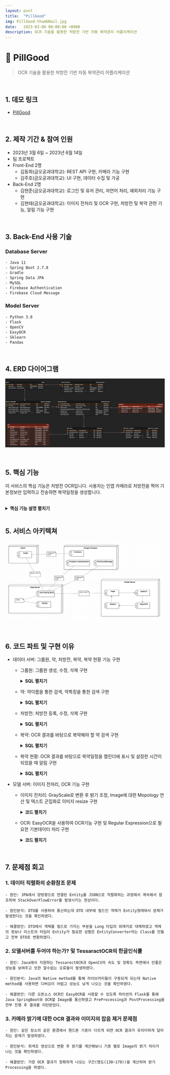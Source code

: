 ```yaml
---
layout: post
title:  "PillGood"
img: PillGood-thumbNail.jpg
date:   2023-03-06 00:00:00 +0900
description: OCR 기술을 활용한 처방전 기반 자동 복약관리 어플리케이션
---
```


# :pushpin: PillGood
> OCR 기술을 활용한 처방전 기반 자동 복약관리 어플리케이션

<br>

## 1. 데모 링크
- [PillGood](https://github.com/kimgusxo/pillgood)

<br>

## 2. 제작 기간 & 참여 인원
- 2023년 3월 6일 ~ 2023년 6월 14일
- 팀 프로젝트
- Front-End 2명
	- 김동희(금오공과대학교): REST API 구현, 카메라 기능 구현
	- 김주호(금오공과대학교): UI 구현, 데이터 수집 및 가공
- Back-End 2명
	- 김현준(금오공과대학교): 로그인 및 유저 관리, 자연어 처리, 예외처리 기능 구현
	- 김현태(금오공과대학교): 이미지 전처리 및 OCR 구현, 처방전 및 복약 관련 기능, 알림 기능 구현

<br>

## 3. Back-End 사용 기술
### Database Server
	- Java 11
	- Spring Boot 2.7.8
	- Gradle
	- Spring Data JPA
	- MySQL
	- Firebase Authentication
	- Firebase Cloud Message

### Model Server
	- Python 3.8
	- Flask
	- OpenCV
	- EasyOCR
	- Sklearn
	- Pandas

<br>

## 4. ERD 다이어그램
![ERD Diagram](../assets/img/PillGood-ERDDiagram.png)

<br>

## 5. 핵심 기능
이 서비스의 핵심 기능은 처방전 OCR입니다.
사용자는 인앱 카메라로 처방전을 찍어 기본정보만 입력하고 전송하면 복약일정을 생성합니다.

<br>
 
<details>
<summary><b>핵심 기능 설명 펼치기</b></summary>
<div markdown="1">

## 5.1. Controller
### OCR 모델서버로 이미지 전송
![sendImage](../assets/img/PillGood-SendImage.png)
- Controller에서는 MultiPartFile로 이미지를 전달받고 OCR 모델서버로 이미지를 전송합니다. 그 후 전송된 이미지의 OCR 결과를 받고 정보를 추가하여 사용자에게 응답합니다.

## 5.2. Service
### FCM 전송
<video controls>
	<source src = "../assets/wav/PillGood-Notification.mp4" type = "video/mp4">
	동영상을 실행할 수 없습니다.
</video>
- 유저의 FCM 토큰을 통해 OCR이 완료됬다는 알림을 보냅니다.

## 5.3. Repository
### 약 검색 동적쿼리
<video controls>
	<source src = "../assets/wav/PillGood-SearchingPill.mp4" type = "video/mp4">
	동영상을 실행할 수 없습니다.
</video>
- DTO에 저장된 값이 빈값 또는 Null값인지 확인하여 Criteria Interface 구현체를 통해 동적쿼리를 생성하여 해당 특징의 약을 검색합니다.

## 5.4. OCR
### 이미지 전처리
<div style = "display: flex;">
	<img src="../assets/img/PillGood-OriginalImage.png" style = "flex: 1; width: 50%; height: auto;">
	<img src="../assets/img/PillGood-PreProcessImage.png" style = "flex: 1; width: 50%; height: auto;">
</div>
- 모델서버에서 이미지를 받게 되면 OpenCV를 사용하여 텍스트를 인식하기 쉽도록 텍스트 군집화를 통해 이미지를 자르고 이진화와 블러처리를 통해 OCR의 최적화된 이미지를 생성합니다.

</div>
</details>

<br>

## 5. 서비스 아키텍쳐
![ServiceArchitecture](../assets/img/PillGood-ServiceArchitecture.png)

<br>

## 6. 코드 파트 및 구현 이유
- 데이터 서버: 그룹원, 약, 처방전, 복약, 복약 현황 기능 구현
	- 그룹원: 그룹원 생성, 수정, 삭제 구현
		<details>
		<summary>
		<b>SQL 펼치기</b>
		</summary>
		</details>

	- 약: 약이름을 통한 검색, 약특징을 통한 검색 구현	
		<details>
		<summary>
		<b>SQL 펼치기</b>
		</summary>
		</details>
	
	- 처방전: 처방전 등록, 수정, 삭제 구현
		<details>
		<summary>
		<b>SQL 펼치기</b>
		</summary>
		</details>
	
	- 복약: OCR 결과를 바탕으로 복약해야 할 약 검색 구현
		<details>
		<summary>
		<b>SQL 펼치기</b>
		</summary>
		</details>

	- 복약 현황: OCR 결과를 바탕으로 복약일정을 캘린더에 표시 및 설정한 시간이 되었을 때 알림 구현 
		<details>
		<summary>
		<b>SQL 펼치기</b>
		</summary>
		</details>

- 모델 서버: 이미지 전처리, OCR 기능 구현
	- 이미지 전처리: GrayScale로 변환 후 밝기 조정, Image에 대한 Mopology 연산 및 텍스트 군집화로 이미지 resize 구현
		<details>
		<summary>
		<b>코드 펼치기</b>
		</summary>
		</details>

	- OCR: EasyOCR을 사용하여 OCR기능 구현 및 Regular Expression으로 필요한 기본데이터 처리 구현
		<details>
		<summary>
		<b>코드 펼치기</b>
		</summary>
		</details>

<br>

## 7. 문제점 회고
### 1. 데이터 직렬화의 순환참조 문제
	- 원인: JPA에서 양방향으로 연결된 Entity를 JSON으로 직렬화하는 과정에서 계속해서 참조하여 StackOverFlowError를 발생시키는 현상이다.

	- 원인분석: DTO를 사용하여 통신하는데 DTO 내부에 필드인 객체가 Entity형태여서 문제가 발생한다는 것을 확인하였다.

	- 해결방안: DTO에서 객체를 필드로 가지는 부분을 Long 타입의 외래키로 대체하였고 객체의 정보나 리스트의 타입이 Entity가 필요한 상황은 EntityConverter라는 Class를 만들고 전부 DTO로 변환하였다.

### 2. 모델서버를 두어야 하는가? 및 TessaractOCR의 한글인식률
	- 원인: Java에서 지원하는 TessarectOCR과 OpenCV의 속도 및 정확도 측면에서 안좋은 성능을 보여주고 또한 알수없는 오류들이 발생하였다.

	- 원인분석: Java의 Native method를 통해 라이브러리들이 구동되게 되는데 Native method를 사용하면 디버깅이 어렵고 성능도 낮게 나오는 것을 확인하였다.

	- 해결방안: 다른 오픈소스 OCR인 EasyOCR을 사용할 수 있도록 파이썬의 Flask를 통해 Java SpringBoot와 OCR할 Image를 통신하였고 PreProcessing과 PostProcessing을 전부 진행 후 결과를 리턴받았다.

### 3. 카메라 밝기에 대한 OCR 결과와 이미지의 잡음 제거 문제점
	- 원인: 같은 장소의 같은 환경에서 핸드폰 기종이 다르게 되면 OCR 결과가 유의미하게 달라지는 문제가 발생하였다.

	- 원인분석: 회색조 영상으로 변환 후 밝기를 계산해보니 기종 별로 Image의 밝기 차이가 나는 것을 확인하였다.

	- 해결방안: 가장 OCR 결과가 정확하게 나오는 구간(명도(130~170))을 계산하여 밝기 Processing을 하였다.